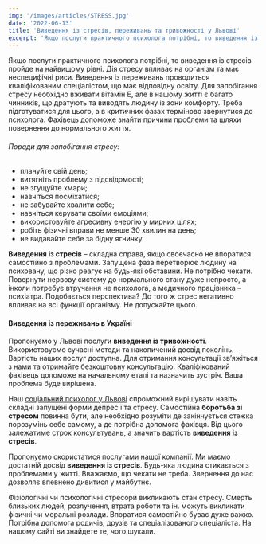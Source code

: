 ```yaml
---
img: '/images/articles/STRESS.jpg'
date: '2022-06-13'
title: 'Виведення із стресів, переживань та тривожності у Львові'
excerpt: 'Якщо послуги практичного психолога потрібні, то виведення із стресів пройде на найвищому рівні. Дія стресу впливає на організм та має неспецифічні риси. Виведення із переживань проводиться кваліфікованим спеціалістом, що має відповідну освіту. Для запобігання стресу необхідно вживати вітамін Е, але в нашому житті є багато чинників, що дратують та виводять людину із зони комфорту. Треба підготуватися для цього, а в критичних фазах терміново звернутися до психолога. Фахівець допоможе знайти причини проблеми та шляхи повернення до нормального життя.'
---
```


Якщо послуги практичного психолога потрібні, то виведення із стресів пройде на найвищому рівні. Дія стресу впливає на організм та має неспецифічні риси. Виведення із переживань проводиться кваліфікованим спеціалістом, що має відповідну освіту. Для запобігання стресу необхідно вживати вітамін Е, але в нашому житті є багато чинників, що дратують та виводять людину із зони комфорту. Треба підготуватися для цього, а в критичних фазах терміново звернутися до психолога. Фахівець допоможе знайти причини проблеми та шляхи повернення до нормального життя.

###### Поради для запобігання стресу:

*   плануйте свій день;
*   витягніть проблему з підсвідомості;
*   не згущуйте хмари;
*   навчіться посміхатися;
*   не забувайте хвалити себе;
*   навчіться керувати своїми емоціями;
*   використовуйте агресивну енергію у мирних цілях;
*   робіть фізичні вправи не менше 30 хвилин на день;
*   не видавайте себе за бідну ягничку.

**Виведення із стресів** – складна справа, якщо своєчасно не впоратися самостійно з проблемами. Запущена фаза перетворює людину на психовану, що різко реагує на будь-які обставини. Не потрібно чекати. Повернути нервову систему до нормального стану дуже непросто, а інколи потребує втручання не психолога, а медичного працівника – психіатра. Подобається перспектива? До того ж стрес негативно впливає на всі функції організму. Не допускайте цього.

#### Виведення із переживань в Україні

Пропонуємо у Львові послуги **виведення із тривожності**. Використовуємо сучасні методи та накопичений досвід поколінь. Вартість наших послуг доступна. Для отримання консультації зв’яжіться з нами та отримайте безкоштовну консультацію. Кваліфікований фахівець допоможе на начальному етапі та назначить зустріч. Ваша проблема буде вирішена.

Наш [соціальний психолог у Львові](https://pidgorognuy.com.ua/) спроможний вирішувати навіть складні запущені форми депресії та стресу. Самостійна **боротьба зі стресом** повинна бути, але необхідно розуміти де закінчується стежка порозумінь себе самому, а де потрібна допомога фахівця. Від цього залежатиме строк консультувань, а значить вартість **виведення із стресів**.

Пропонуємо скористатися послугами нашої компанії. Ми маємо достатній досвід **виведення із стресів**. Будь-яка людина стикається з проблемами у житті. Вважаємо, що чекати не треба. Звернення до нас дозволяє впевнено дивитися у майбутнє.

Фізіологічні чи психологічні стресори викликають стан стресу. Смерть близьких людей, розлучення, втрата роботи та ін. можуть викликати фізичні чи моральні розлади. Впоратися самостійно буває дуже важко. Потрібна допомога родичів, друзів та спеціалізованого спеціаліста. На нашому сайті ви знайдете те, чого шукали.
